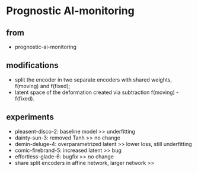 # Prognostic AI-monitoring

## from 
- prognostic-ai-monitoring

## modifications
- split the encoder in two separate encoders with shared weights, f(moving) and f(fixed);
- latent space of the deformation created via subtraction f(moving) - f(fixed).

## experiments
- pleasent-disco-2: baseline model >> underfitting
- dainty-sun-3: removed Tanh >> no change
- demin-deluge-4: overparametrized latent >> lower loss, still underfitting
- comic-firebrand-5: increased latent >> bug
- effortless-glade-6: bugfix >> no change
- share split encoders in affine network, larger network >> 
